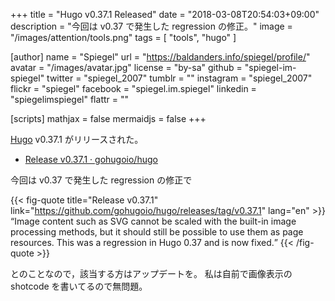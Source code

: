 +++
title = "Hugo v0.37.1 Released"
date = "2018-03-08T20:54:03+09:00"
description = "今回は v0.37 で発生した regression の修正。"
image = "/images/attention/tools.png"
tags  = [ "tools", "hugo" ]

[author]
  name      = "Spiegel"
  url       = "https://baldanders.info/spiegel/profile/"
  avatar    = "/images/avatar.jpg"
  license   = "by-sa"
  github    = "spiegel-im-spiegel"
  twitter   = "spiegel_2007"
  tumblr    = ""
  instagram = "spiegel_2007"
  flickr    = "spiegel"
  facebook  = "spiegel.im.spiegel"
  linkedin  = "spiegelimspiegel"
  flattr    = ""

[scripts]
  mathjax = false
  mermaidjs = false
+++

[Hugo] v0.37.1 がリリースされた。

- [Release v0.37.1 · gohugoio/hugo](https://github.com/gohugoio/hugo/releases/tag/v0.37.1)

今回は v0.37 で発生した regression の修正で

{{< fig-quote title="Release v0.37.1" link="https://github.com/gohugoio/hugo/releases/tag/v0.37.1" lang="en" >}}
<q>Image content such as SVG cannot be scaled with the built-in image processing methods, but it should still be possible to use them as page resources. This was a regression in Hugo 0.37 and is now fixed.</q>
{{< /fig-quote >}}

とのことなので，該当する方はアップデートを。
私は自前で画像表示の shotcode を書いてるので無問題。

[Hugo]: https://gohugo.io/ "The world’s fastest framework for building websites | Hugo"
